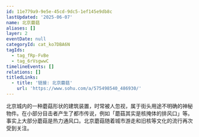 ```yaml
---
id: 11e779a9-9e5e-45cd-9dc5-1ef145e9db8c
lastUpdated: '2025-06-07'
name: 北京蘑菇
aliases: []
layer: 2
eventDate: null
categoryId: cat_ko7DBA6N
tagIds:
  - tag_fRp-FvBe
  - tag_6rVsgwwC
timelineEvents: []
relations: []
titledLinks:
  - title: '链接: 北京蘑菇'
    url: 'https://www.sohu.com/a/575498540_486930/'
---
```

北京城内的一种蘑菇形状的建筑装置，时常被人忽视，属于街头用途不明确的神秘物件。在小部分目击者产生了都市传说，例如「蘑菇其实是核掩体的排风口」等。事实上大部分蘑菇是热力通风口。北京蘑菇随着城市游走和旧核等文化的流行再次受到关注。
